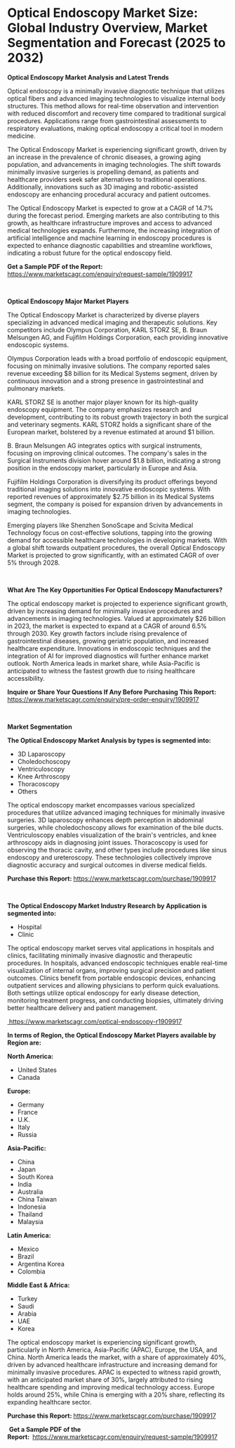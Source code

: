 <p><h1>Optical Endoscopy Market Size: Global Industry Overview, Market Segmentation and Forecast (2025 to 2032)</h1></p><p><strong>Optical Endoscopy Market Analysis and Latest Trends</strong></p>
<p><p>Optical endoscopy is a minimally invasive diagnostic technique that utilizes optical fibers and advanced imaging technologies to visualize internal body structures. This method allows for real-time observation and intervention with reduced discomfort and recovery time compared to traditional surgical procedures. Applications range from gastrointestinal assessments to respiratory evaluations, making optical endoscopy a critical tool in modern medicine.</p><p>The Optical Endoscopy Market is experiencing significant growth, driven by an increase in the prevalence of chronic diseases, a growing aging population, and advancements in imaging technologies. The shift towards minimally invasive surgeries is propelling demand, as patients and healthcare providers seek safer alternatives to traditional operations. Additionally, innovations such as 3D imaging and robotic-assisted endoscopy are enhancing procedural accuracy and patient outcomes.</p><p>The Optical Endoscopy Market is expected to grow at a CAGR of 14.7% during the forecast period. Emerging markets are also contributing to this growth, as healthcare infrastructure improves and access to advanced medical technologies expands. Furthermore, the increasing integration of artificial intelligence and machine learning in endoscopy procedures is expected to enhance diagnostic capabilities and streamline workflows, indicating a robust future for the optical endoscopy field.</p></p>
<p><strong>Get a Sample PDF of the Report:&nbsp;</strong> <a href="https://www.marketscagr.com/enquiry/request-sample/1909917?utm_campaign=2822&utm_medium=2&utm_source=Github&utm_content=ia&utm_term=13042025&utm_id=optical-endoscopy">https://www.marketscagr.com/enquiry/request-sample/1909917</a></p>
<p>&nbsp;</p>
<p><strong>Optical Endoscopy Major Market Players</strong></p>
<p><p>The Optical Endoscopy Market is characterized by diverse players specializing in advanced medical imaging and therapeutic solutions. Key competitors include Olympus Corporation, KARL STORZ SE, B. Braun Melsungen AG, and Fujifilm Holdings Corporation, each providing innovative endoscopic systems.</p><p>Olympus Corporation leads with a broad portfolio of endoscopic equipment, focusing on minimally invasive solutions. The company reported sales revenue exceeding $8 billion for its Medical Systems segment, driven by continuous innovation and a strong presence in gastrointestinal and pulmonary markets.</p><p>KARL STORZ SE is another major player known for its high-quality endoscopy equipment. The company emphasizes research and development, contributing to its robust growth trajectory in both the surgical and veterinary segments. KARL STORZ holds a significant share of the European market, bolstered by a revenue estimated at around $1 billion.</p><p>B. Braun Melsungen AG integrates optics with surgical instruments, focusing on improving clinical outcomes. The company's sales in the Surgical Instruments division hover around $1.8 billion, indicating a strong position in the endoscopy market, particularly in Europe and Asia.</p><p>Fujifilm Holdings Corporation is diversifying its product offerings beyond traditional imaging solutions into innovative endoscopic systems. With reported revenues of approximately $2.75 billion in its Medical Systems segment, the company is poised for expansion driven by advancements in imaging technologies.</p><p>Emerging players like Shenzhen SonoScape and Scivita Medical Technology focus on cost-effective solutions, tapping into the growing demand for accessible healthcare technologies in developing markets. With a global shift towards outpatient procedures, the overall Optical Endoscopy Market is projected to grow significantly, with an estimated CAGR of over 5% through 2028.</p></p>
<p>&nbsp;</p>
<p><strong>What Are The Key Opportunities For Optical Endoscopy Manufacturers?</strong></p>
<p><p>The optical endoscopy market is projected to experience significant growth, driven by increasing demand for minimally invasive procedures and advancements in imaging technologies. Valued at approximately $26 billion in 2023, the market is expected to expand at a CAGR of around 6.5% through 2030. Key growth factors include rising prevalence of gastrointestinal diseases, growing geriatric population, and increased healthcare expenditure. Innovations in endoscopic techniques and the integration of AI for improved diagnostics will further enhance market outlook. North America leads in market share, while Asia-Pacific is anticipated to witness the fastest growth due to rising healthcare accessibility.</p></p>
<p><strong>Inquire or Share Your Questions If Any Before Purchasing This Report:</strong> <a href="https://www.marketscagr.com/enquiry/pre-order-enquiry/1909917?utm_campaign=2822&utm_medium=2&utm_source=Github&utm_content=ia&utm_term=13042025&utm_id=optical-endoscopy">https://www.marketscagr.com/enquiry/pre-order-enquiry/1909917</a></p>
<p>&nbsp;</p>
<p><strong>Market Segmentation</strong></p>
<p><strong>The Optical Endoscopy Market Analysis by types is segmented into:</strong></p>
<p><ul><li>3D Laparoscopy</li><li>Choledochoscopy</li><li>Ventriculoscopy</li><li>Knee Arthroscopy</li><li>Thoracoscopy</li><li>Others</li></ul></p>
<p><p>The optical endoscopy market encompasses various specialized procedures that utilize advanced imaging techniques for minimally invasive surgeries. 3D laparoscopy enhances depth perception in abdominal surgeries, while choledochoscopy allows for examination of the bile ducts. Ventriculoscopy enables visualization of the brain's ventricles, and knee arthroscopy aids in diagnosing joint issues. Thoracoscopy is used for observing the thoracic cavity, and other types include procedures like sinus endoscopy and ureteroscopy. These technologies collectively improve diagnostic accuracy and surgical outcomes in diverse medical fields.</p></p>
<p><strong>Purchase this Report:&nbsp;</strong><a href="https://www.marketscagr.com/purchase/1909917?utm_campaign=2822&utm_medium=2&utm_source=Github&utm_content=ia&utm_term=13042025&utm_id=optical-endoscopy">https://www.marketscagr.com/purchase/1909917</a></p>
<p>&nbsp;</p>
<p><strong>The Optical Endoscopy Market Industry Research by Application is segmented into:</strong></p>
<p><ul><li>Hospital</li><li>Clinic</li></ul></p>
<p><p>The optical endoscopy market serves vital applications in hospitals and clinics, facilitating minimally invasive diagnostic and therapeutic procedures. In hospitals, advanced endoscopic techniques enable real-time visualization of internal organs, improving surgical precision and patient outcomes. Clinics benefit from portable endoscopic devices, enhancing outpatient services and allowing physicians to perform quick evaluations. Both settings utilize optical endoscopy for early disease detection, monitoring treatment progress, and conducting biopsies, ultimately driving better healthcare delivery and patient management.</p></p>
<p><a href="https://www.marketscagr.com/optical-endoscopy-r1909917?utm_campaign=2822&utm_medium=2&utm_source=Github&utm_content=ia&utm_term=13042025&utm_id=optical-endoscopy">&nbsp;https://www.marketscagr.com/optical-endoscopy-r1909917</a></p>
<p><strong>In terms of Region, the Optical Endoscopy Market Players available by Region are:</strong></p>
<p>
    <p> <strong> North America: </strong>
        <ul>
            <li>United States</li>
            <li>Canada</li>
        </ul>
        </p> 
    <p> <strong> Europe: </strong>
        <ul>
            <li>Germany</li>
            <li>France</li>
            <li>U.K.</li>
            <li>Italy</li>
            <li>Russia</li>
        </ul>
        </p> 
    <p> <strong> Asia-Pacific: </strong>
        <ul>
            <li>China</li>
            <li>Japan</li>
            <li>South Korea</li>
            <li>India</li>
            <li>Australia</li>
            <li>China Taiwan</li>
            <li>Indonesia</li>
            <li>Thailand</li>
            <li>Malaysia</li>
        </ul>
        </p> 
    <p> <strong> Latin America: </strong>
        <ul>
            <li>Mexico</li>
            <li>Brazil</li>
            <li>Argentina Korea</li>
            <li>Colombia</li>
        </ul>
        </p> 
    <p> <strong> Middle East & Africa: </strong>
        <ul>
            <li>Turkey</li>
            <li>Saudi</li>
            <li>Arabia</li>
            <li>UAE</li>
            <li>Korea</li>
        </ul>
    </p>
    </p>
<p><p>The optical endoscopy market is experiencing significant growth, particularly in North America, Asia-Pacific (APAC), Europe, the USA, and China. North America leads the market, with a share of approximately 40%, driven by advanced healthcare infrastructure and increasing demand for minimally invasive procedures. APAC is expected to witness rapid growth, with an anticipated market share of 30%, largely attributed to rising healthcare spending and improving medical technology access. Europe holds around 25%, while China is emerging with a 20% share, reflecting its expanding healthcare sector.</p></p>
<p><strong>Purchase this Report: </strong><a href="https://www.marketscagr.com/purchase/1909917?utm_campaign=2822&utm_medium=2&utm_source=Github&utm_content=ia&utm_term=13042025&utm_id=optical-endoscopy">https://www.marketscagr.com/purchase/1909917</a></p>
<p>&nbsp;<strong>Get a Sample PDF of the Report:&nbsp;&nbsp;</strong><a href="https://www.marketscagr.com/enquiry/request-sample/1909917?utm_campaign=2822&utm_medium=2&utm_source=Github&utm_content=ia&utm_term=13042025&utm_id=optical-endoscopy">https://www.marketscagr.com/enquiry/request-sample/1909917</a></p>
<p><strong></strong></p>
<p><p></p><p></p><p></p></p>